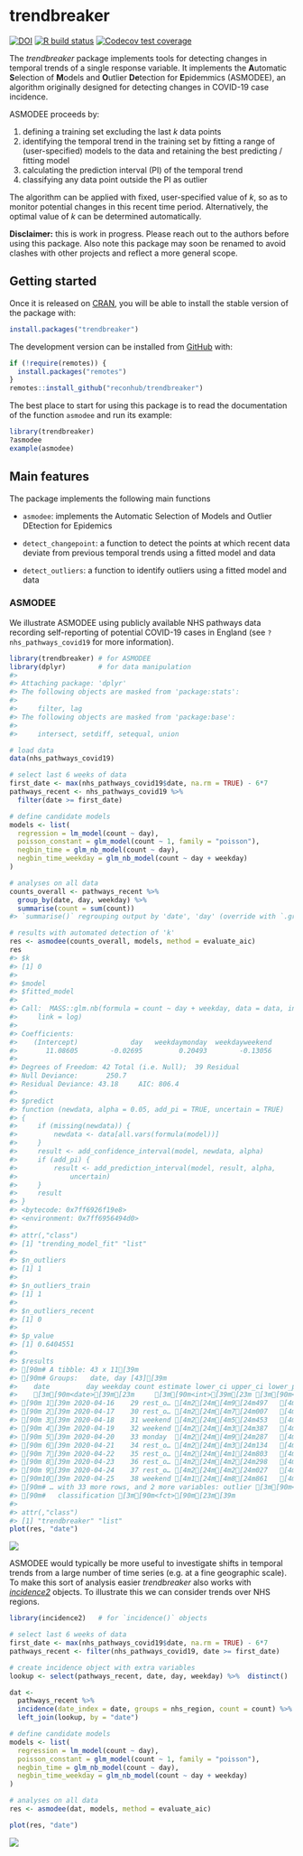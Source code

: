 
<!-- README.md is generated from README.Rmd. Please edit that file -->

# trendbreaker

<!-- badges: start -->

[![DOI](https://zenodo.org/badge/DOI/10.5281/zenodo.3888494.svg)](https://doi.org/10.5281/zenodo.3888494)
[![R build
status](https://github.com/reconhub/trendbreaker/workflows/R-CMD-check/badge.svg)](https://github.com/reconhub/trendbreaker/actions)
[![Codecov test
coverage](https://codecov.io/gh/reconhub/trendbreaker/branch/master/graph/badge.svg)](https://codecov.io/gh/reconhub/trendbreaker?branch=master)
<!-- badges: end -->

The *trendbreaker* package implements tools for detecting changes in
temporal trends of a single response variable. It implements the
**A**utomatic **S**election of **M**odels and **O**utlier **De**tection
for **E**pidemmics (ASMODEE), an algorithm originally designed for
detecting changes in COVID-19 case incidence.

ASMODEE proceeds by:

1.  defining a training set excluding the last *k* data points
2.  identifying the temporal trend in the training set by fitting a
    range of (user-specified) models to the data and retaining the best
    predicting / fitting model
3.  calculating the prediction interval (PI) of the temporal trend
4.  classifying any data point outside the PI as outlier

The algorithm can be applied with fixed, user-specified value of *k*, so
as to monitor potential changes in this recent time period.
Alternatively, the optimal value of *k* can be determined automatically.

**Disclaimer:** this is work in progress. Please reach out to the
authors before using this package. Also note this package may soon be
renamed to avoid clashes with other projects and reflect a more general
scope.

## Getting started

Once it is released on [CRAN](https://CRAN.R-project.org), you will be
able to install the stable version of the package with:

``` r
install.packages("trendbreaker")
```

The development version can be installed from
[GitHub](https://github.com/) with:

``` r
if (!require(remotes)) {
  install.packages("remotes")
}
remotes::install_github("reconhub/trendbreaker")
```

The best place to start for using this package is to read the
documentation of the function `asmodee` and run its example:

``` r
library(trendbreaker)
?asmodee
example(asmodee)
```

## Main features

The package implements the following main functions

  - `asmodee`: implements the Automatic Selection of Models and Outlier
    DEtection for Epidemics

  - `detect_changepoint`: a function to detect the points at which
    recent data deviate from previous temporal trends using a fitted
    model and data

  - `detect_outliers`: a function to identify outliers using a fitted
    model and data

### ASMODEE

We illustrate ASMODEE using publicly available NHS pathways data
recording self-reporting of potential COVID-19 cases in England (see
`?nhs_pathways_covid19` for more information).

``` r
library(trendbreaker) # for ASMODEE
library(dplyr)        # for data manipulation
#> 
#> Attaching package: 'dplyr'
#> The following objects are masked from 'package:stats':
#> 
#>     filter, lag
#> The following objects are masked from 'package:base':
#> 
#>     intersect, setdiff, setequal, union

# load data
data(nhs_pathways_covid19)

# select last 6 weeks of data
first_date <- max(nhs_pathways_covid19$date, na.rm = TRUE) - 6*7
pathways_recent <- nhs_pathways_covid19 %>%
  filter(date >= first_date)

# define candidate models
models <- list(
  regression = lm_model(count ~ day),
  poisson_constant = glm_model(count ~ 1, family = "poisson"),
  negbin_time = glm_nb_model(count ~ day),
  negbin_time_weekday = glm_nb_model(count ~ day + weekday)
)

# analyses on all data
counts_overall <- pathways_recent %>%
  group_by(date, day, weekday) %>%
  summarise(count = sum(count))
#> `summarise()` regrouping output by 'date', 'day' (override with `.groups` argument)

# results with automated detection of 'k'
res <- asmodee(counts_overall, models, method = evaluate_aic)
res
#> $k
#> [1] 0
#> 
#> $model
#> $fitted_model
#> 
#> Call:  MASS::glm.nb(formula = count ~ day + weekday, data = data, init.theta = 43.15973225, 
#>     link = log)
#> 
#> Coefficients:
#>    (Intercept)             day   weekdaymonday  weekdayweekend  
#>       11.08605        -0.02695         0.20493        -0.13056  
#> 
#> Degrees of Freedom: 42 Total (i.e. Null);  39 Residual
#> Null Deviance:       250.7 
#> Residual Deviance: 43.18     AIC: 806.4
#> 
#> $predict
#> function (newdata, alpha = 0.05, add_pi = TRUE, uncertain = TRUE) 
#> {
#>     if (missing(newdata)) {
#>         newdata <- data[all.vars(formula(model))]
#>     }
#>     result <- add_confidence_interval(model, newdata, alpha)
#>     if (add_pi) {
#>         result <- add_prediction_interval(model, result, alpha, 
#>             uncertain)
#>     }
#>     result
#> }
#> <bytecode: 0x7ff6926f19e8>
#> <environment: 0x7ff6956494d0>
#> 
#> attr(,"class")
#> [1] "trending_model_fit" "list"              
#> 
#> $n_outliers
#> [1] 1
#> 
#> $n_outliers_train
#> [1] 1
#> 
#> $n_outliers_recent
#> [1] 0
#> 
#> $p_value
#> [1] 0.6404551
#> 
#> $results
#> [90m# A tibble: 43 x 11[39m
#> [90m# Groups:   date, day [43][39m
#>    date         day weekday count estimate lower_ci upper_ci lower_pi upper_pi
#>    [3m[90m<date>[39m[23m     [3m[90m<int>[39m[23m [3m[90m<fct>[39m[23m   [3m[90m<int>[39m[23m    [3m[90m<dbl>[39m[23m    [3m[90m<dbl>[39m[23m    [3m[90m<dbl>[39m[23m    [3m[90m<dbl>[39m[23m    [3m[90m<dbl>[39m[23m
#> [90m 1[39m 2020-04-16    29 rest_o… [4m2[24m[4m9[24m497   [4m2[24m[4m9[24m866.   [4m2[24m[4m6[24m976.   [4m3[24m[4m3[24m066.    [4m1[24m[4m9[24m529    [4m4[24m[4m3[24m643
#> [90m 2[39m 2020-04-17    30 rest_o… [4m2[24m[4m7[24m007   [4m2[24m[4m9[24m072.   [4m2[24m[4m6[24m337.   [4m3[24m[4m2[24m091.    [4m1[24m[4m9[24m067    [4m4[24m[4m2[24m355
#> [90m 3[39m 2020-04-18    31 weekend [4m2[24m[4m5[24m453   [4m2[24m[4m4[24m835.   [4m2[24m[4m2[24m200.   [4m2[24m[4m7[24m783.    [4m1[24m[4m6[24m071    [4m3[24m[4m6[24m671
#> [90m 4[39m 2020-04-19    32 weekend [4m2[24m[4m3[24m387   [4m2[24m[4m4[24m175.   [4m2[24m[4m1[24m659.   [4m2[24m[4m6[24m983.    [4m1[24m[4m5[24m679    [4m3[24m[4m5[24m615
#> [90m 5[39m 2020-04-20    33 monday  [4m2[24m[4m9[24m287   [4m3[24m[4m2[24m913.   [4m2[24m[4m8[24m548.   [4m3[24m[4m7[24m944.    [4m2[24m[4m0[24m668    [4m5[24m[4m0[24m079
#> [90m 6[39m 2020-04-21    34 rest_o… [4m2[24m[4m3[24m134   [4m2[24m[4m6[24m101.   [4m2[24m[4m3[24m915.   [4m2[24m[4m8[24m486.    [4m1[24m[4m7[24m313    [4m3[24m[4m7[24m599
#> [90m 7[39m 2020-04-22    35 rest_o… [4m2[24m[4m1[24m803   [4m2[24m[4m5[24m407.   [4m2[24m[4m3[24m341.   [4m2[24m[4m7[24m656.    [4m1[24m[4m6[24m897    [4m3[24m[4m6[24m502
#> [90m 8[39m 2020-04-23    36 rest_o… [4m2[24m[4m2[24m298   [4m2[24m[4m4[24m731.   [4m2[24m[4m2[24m779.   [4m2[24m[4m6[24m851.    [4m1[24m[4m6[24m490    [4m3[24m[4m5[24m441
#> [90m 9[39m 2020-04-24    37 rest_o… [4m2[24m[4m2[24m027   [4m2[24m[4m4[24m074.   [4m2[24m[4m2[24m227.   [4m2[24m[4m6[24m073.    [4m1[24m[4m6[24m091    [4m3[24m[4m4[24m414
#> [90m10[39m 2020-04-25    38 weekend [4m1[24m[4m8[24m861   [4m2[24m[4m0[24m565.   [4m1[24m[4m8[24m640.   [4m2[24m[4m2[24m689.    [4m1[24m[4m3[24m493    [4m2[24m[4m9[24m949
#> [90m# … with 33 more rows, and 2 more variables: outlier [3m[90m<lgl>[90m[23m,[39m
#> [90m#   classification [3m[90m<fct>[90m[23m[39m
#> 
#> attr(,"class")
#> [1] "trendbreaker" "list"
plot(res, "date")
```

<img src="man/figures/README-asmodee-1.png" style="display: block; margin: auto;" />

ASMODEE would typically be more useful to investigate shifts in temporal
trends from a large number of time series (e.g. at a fine geographic
scale). To make this sort of analysis easier *trendbreaker* also works
with [*incidence2*](https://github.com/reconhub/incidence2/) objects. To
illustrate this we can consider trends over NHS regions.

``` r
library(incidence2)   # for `incidence()` objects

# select last 6 weeks of data
first_date <- max(nhs_pathways_covid19$date, na.rm = TRUE) - 6*7
pathways_recent <- filter(nhs_pathways_covid19, date >= first_date)

# create incidence object with extra variables
lookup <- select(pathways_recent, date, day, weekday) %>%  distinct()

dat <-
  pathways_recent %>%
  incidence(date_index = date, groups = nhs_region, count = count) %>%
  left_join(lookup, by = "date")

# define candidate models
models <- list(
  regression = lm_model(count ~ day),
  poisson_constant = glm_model(count ~ 1, family = "poisson"),
  negbin_time = glm_nb_model(count ~ day),
  negbin_time_weekday = glm_nb_model(count ~ day + weekday)
)

# analyses on all data
res <- asmodee(dat, models, method = evaluate_aic)

plot(res, "date")
```

<img src="man/figures/README-incidence2-1.png" style="display: block; margin: auto;" />
